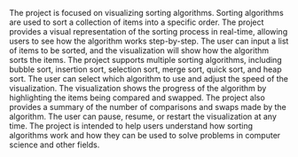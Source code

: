The project is focused on visualizing sorting algorithms.
Sorting algorithms are used to sort a collection of items into a specific order.
The project provides a visual representation of the sorting process in real-time, allowing users to see how the algorithm works step-by-step.
The user can input a list of items to be sorted, and the visualization will show how the algorithm sorts the items.
The project supports multiple sorting algorithms, including bubble sort, insertion sort, selection sort, merge sort, quick sort, and heap sort.
The user can select which algorithm to use and adjust the speed of the visualization.
The visualization shows the progress of the algorithm by highlighting the items being compared and swapped.
The project also provides a summary of the number of comparisons and swaps made by the algorithm.
The user can pause, resume, or restart the visualization at any time.
The project is intended to help users understand how sorting algorithms work and how they can be used to solve problems in computer science and other fields.
